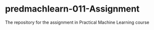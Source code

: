 # predmachlearn-011-Assignment
The repository for the assignment in Practical Machine Learning course
